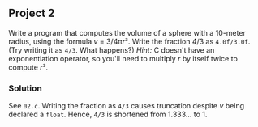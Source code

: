 ## Project 2
Write a program that computes the volume of a sphere with a 10-meter radius, using the formula *v* = 3/4π*r*³. Write the fraction 4/3 as `4.0f/3.0f`. (Try writing it as `4/3`. What happens?) *Hint:* C doesn't have an exponentiation operator, so you'll need to multiply *r* by itself twice to compute *r*³.

### Solution
See `02.c`.
Writing the fraction as `4/3` causes truncation despite *v* being declared a `float`. Hence, `4/3` is shortened from 1.333... to 1.